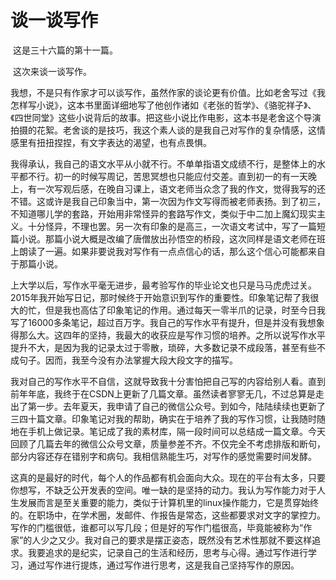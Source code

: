 # 谈一谈写作
​	这是三十六篇的第十一篇。

​	这次来谈一谈写作。

​	我想，不是只有作家才可以谈写作，虽然作家的谈论更有价值。比如老舍写过《我怎样写小说》，这本书里面详细地写了他创作诸如《老张的哲学》、《骆驼祥子》、《四世同堂》这些小说背后的故事。把这些小说比作电影，这本书是老舍这个导演拍摄的花絮。老舍谈的是技巧，我这个素人谈的是我自己对写作的复杂情感，这情感里有扭扭捏捏，有文字表达的渴望，也有点畏惧。


​	我得承认，我自己的语文水平从小就不行。不单单指语文成绩不行，是整体上的水平都不行。初一的时候写周记，苦思冥想也只能应付交差。直到初一的有一天晚上，有一次写观后感，在晚自习课上，语文老师当众念了我的作文，觉得我写的还不错。这或许是我自己印象当中，第一次因为作文写得而被老师表扬。到了初三，不知道哪儿学的套路，开始用非常怪异的套路写作文，类似于中二加上魔幻现实主义。十分怪异，不理也罢。另一次有印象的是高三，一次语文考试中，写了一篇短篇小说。那篇小说大概是改编了唐僧放出孙悟空的桥段，这次同样是语文老师在班上朗读了一遍。如果非要说我对写作有一点点信心的话，那么这个信心可能都来自于那篇小说。



​	上大学以后，写作水平毫无进步，最考验写作的毕业论文也只是马马虎虎过关。2015年我开始写日记，那时候终于开始意识到写作的重要性。印象笔记帮了我很大的忙，但是我也高估了印象笔记的作用。通过每天一零半爪的记录，时至今日我写了16000多条笔记，超过百万字。我自己的写作水平有提升，但是并没有我想象得那么大。这四年的坚持，我最大的收获应是写作习惯的培养。之所以说写作水平提升不大，是因为我的记录太过于零散，琐碎，大多数记录不成段落，甚至有些不成句子。因而，我至今没有办法掌握大段大段文字的描写。



​	我对自己的写作水平不自信，这就导致我十分害怕把自己写的内容给别人看。直到前年年底，我终于在CSDN上更新了几篇文章。虽然读者寥寥无几，不过总算是走出了第一步。去年夏天，我申请了自己的微信公众号。到如今，陆陆续续也更新了三四十篇文章。印象笔记对我的帮助，确实在于培养了我的写作习惯，让我随时随地在手机上做记录。笔记成了我的素材库，隔一段时间可以总结成一篇文章。今天回顾了几篇去年的微信公众号文章，质量参差不齐。不仅完全不考虑排版和断句，部分内容还存在错别字和病句。我相信熟能生巧，对写作的感觉需要时间发酵。



​	这真的是最好的时代，每个人的作品都有机会面向大众。现在的平台有太多，只要你想写，不缺乏公开发表的空间。唯一缺的是坚持的动力。我认为写作能力对于人生发展而言是至关重要的能力，类似于计算机里的linux操作能力，它是贯穿始终的。在职场中，在学术圈，发邮件、作报告是常态，这些都要求对文字的掌控力。写作的门槛很低，谁都可以写几段；但是好的写作门槛很高，毕竟能被称为“作家”的人少之又少。我对自己的要求是摆正姿态，既然没有艺术性那就不要这样追求。我要追求的是纪实，记录自己的生活和经历，思考与心得。通过写作进行学习，通过写作进行提炼，通过写作进行思考，这是我自己坚持写作的原因。